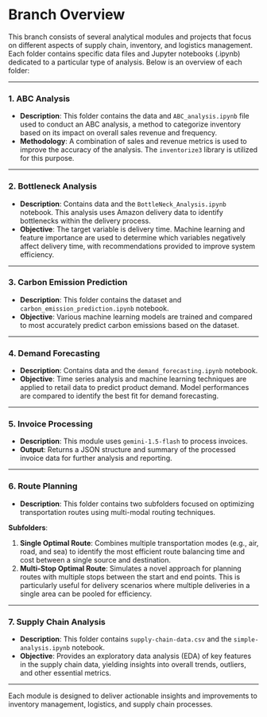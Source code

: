 # Branch Overview

This branch consists of several analytical modules and projects that focus on different aspects of supply chain, inventory, and logistics management. Each folder contains specific data files and Jupyter notebooks (.ipynb) dedicated to a particular type of analysis. Below is an overview of each folder:

---

### 1. ABC Analysis

- **Description**: This folder contains the data and `ABC_analysis.ipynb` file used to conduct an ABC analysis, a method to categorize inventory based on its impact on overall sales revenue and frequency.
- **Methodology**: A combination of sales and revenue metrics is used to improve the accuracy of the analysis. The `inventorize3` library is utilized for this purpose.

---

### 2. Bottleneck Analysis

- **Description**: Contains data and the `BottleNeck_Analysis.ipynb` notebook. This analysis uses Amazon delivery data to identify bottlenecks within the delivery process.
- **Objective**: The target variable is delivery time. Machine learning and feature importance are used to determine which variables negatively affect delivery time, with recommendations provided to improve system efficiency.

---

### 3. Carbon Emission Prediction

- **Description**: This folder contains the dataset and `carbon_emission_prediction.ipynb` notebook.
- **Objective**: Various machine learning models are trained and compared to most accurately predict carbon emissions based on the dataset.

---

### 4. Demand Forecasting

- **Description**: Contains data and the `demand_forecasting.ipynb` notebook.
- **Objective**: Time series analysis and machine learning techniques are applied to retail data to predict product demand. Model performances are compared to identify the best fit for demand forecasting.

---

### 5. Invoice Processing

- **Description**: This module uses `gemini-1.5-flash` to process invoices.
- **Output**: Returns a JSON structure and summary of the processed invoice data for further analysis and reporting.

---

### 6. Route Planning

- **Description**: This folder contains two subfolders focused on optimizing transportation routes using multi-modal routing techniques.

**Subfolders**:

1.  **Single Optimal Route**: Combines multiple transportation modes (e.g., air, road, and sea) to identify the most efficient route balancing time and cost between a single source and destination.
2.  **Multi-Stop Optimal Route**: Simulates a novel approach for planning routes with multiple stops between the start and end points. This is particularly useful for delivery scenarios where multiple deliveries in a single area can be pooled for efficiency.

---

### 7. Supply Chain Analysis

- **Description**: This folder contains `supply-chain-data.csv` and the `simple-analysis.ipynb` notebook.
- **Objective**: Provides an exploratory data analysis (EDA) of key features in the supply chain data, yielding insights into overall trends, outliers, and other essential metrics.

---

Each module is designed to deliver actionable insights and improvements to inventory management, logistics, and supply chain processes.
